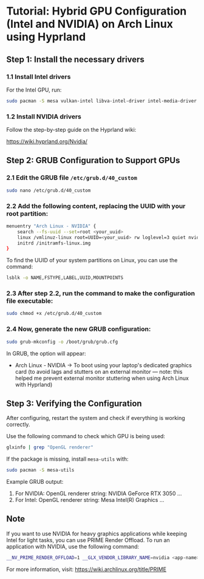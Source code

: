 # Tutorial: Hybrid GPU Configuration (Intel and NVIDIA) on Arch Linux using Hyprland

## Step 1: Install the necessary drivers

### 1.1 Install Intel drivers

For the Intel GPU, run:

```bash
sudo pacman -S mesa vulkan-intel libva-intel-driver intel-media-driver
```

### 1.2 Install NVIDIA drivers

Follow the step-by-step guide on the Hyprland wiki:

https://wiki.hyprland.org/Nvidia/

## Step 2: GRUB Configuration to Support GPUs

### 2.1 Edit the GRUB file `/etc/grub.d/40_custom`

```bash
sudo nano /etc/grub.d/40_custom
```

### 2.2 Add the following content, replacing the UUID with your root partition:

```bash
menuentry "Arch Linux - NVIDIA" {
    search --fs-uuid --set=root <your_uuid>
    linux /vmlinuz-linux root=UUID=<your_uuid> rw loglevel=3 quiet nvidia-drm.modeset=1
    initrd /initramfs-linux.img
}
```

To find the UUID of your system partitions on Linux, you can use the command:

```bash
lsblk -o NAME,FSTYPE,LABEL,UUID,MOUNTPOINTS
```

### 2.3 After step 2.2, run the command to make the configuration file executable:

```bash
sudo chmod +x /etc/grub.d/40_custom
```

### 2.4 Now, generate the new GRUB configuration:

```bash
sudo grub-mkconfig -o /boot/grub/grub.cfg
```

In GRUB, the option will appear:

* Arch Linux - NVIDIA → To boot using your laptop's dedicated graphics card (to avoid lags and stutters on an external monitor — note: this helped me prevent external monitor stuttering when using Arch Linux with Hyprland)

## Step 3: Verifying the Configuration

After configuring, restart the system and check if everything is working correctly.

Use the following command to check which GPU is being used:

```bash
glxinfo | grep "OpenGL renderer"
```

If the package is missing, install `mesa-utils` with:

```bash
sudo pacman -S mesa-utils
```

Example GRUB output:

1. For NVIDIA: OpenGL renderer string: NVIDIA GeForce RTX 3050 ...
2. For Intel: OpenGL renderer string: Mesa Intel(R) Graphics ...

## Note

If you want to use NVIDIA for heavy graphics applications while keeping Intel for light tasks, you can use PRIME Render Offload. To run an application with NVIDIA, use the following command:

```bash
__NV_PRIME_RENDER_OFFLOAD=1 __GLX_VENDOR_LIBRARY_NAME=nvidia <app-name>
```

For more information, visit: https://wiki.archlinux.org/title/PRIME
